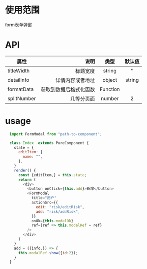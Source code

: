 # 使用范围
 form表单弹窗

# API

| 属性        | 说明    |  类型  |  默认值  |
| --------   | -----:  | :----: | :----:  |
| titleWidth  | 标题宽度  |   string    |''|
| detailInfo  | 详情内容或者地址  |   object|string    |''|
| formatData     | 获取到数据后格式化函数 |  Function   ||
| splitNumber     | 几等分页面 |  number   |2|




# usage

```javascript
  import FormModal from "path-to-component";

  class Index  extends PureComponent {
    state = {
      editItem: {
        name: "",
      },
    }
    render() {
      const {editItem,} = this.state;
      return (
        <div>
          <button onClick={this.add}>新增</button>
          <FormModal
            title="用户"
            actionSrc={{
              edit: "risk/editRisk",
              add: "risk/addRisk",
            }}
            onOk={this.modalOk}
            ref={ref => this.modalRef = ref}
          />
        </div>
      )
    }
    add = ({info,}) => {
      this.modalRef.show({id:2});
    }
  }
```
